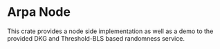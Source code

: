 # Arpa Node

This crate provides a node side implementation as well as a demo to the provided DKG and Threshold-BLS based randomness service.
